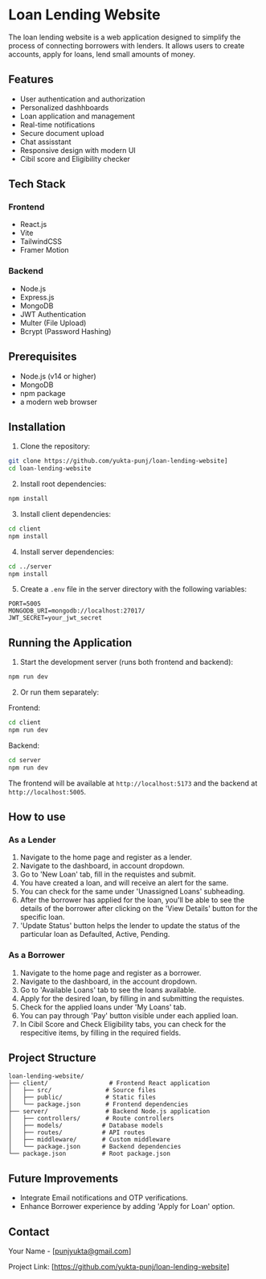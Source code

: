 # Loan Lending Website
The loan lending website is a web application designed to simplify the process of connecting borrowers with lenders. It allows users to create accounts, apply for loans, lend small amounts of money.

## Features
- User authentication and authorization
- Personalized dashhboards
- Loan application and management
- Real-time notifications
- Secure document upload
- Chat assisstant
- Responsive design with modern UI
- Cibil score and Eligibility checker


## Tech Stack

### Frontend
- React.js
- Vite
- TailwindCSS
- Framer Motion

### Backend
- Node.js
- Express.js
- MongoDB
- JWT Authentication
- Multer (File Upload)
- Bcrypt (Password Hashing)


## Prerequisites
- Node.js (v14 or higher)
- MongoDB
- npm package
- a modern web browser


## Installation

1. Clone the repository:
```bash
git clone https://github.com/yukta-punj/loan-lending-website]
cd loan-lending-website
```

2. Install root dependencies:
```bash
npm install
```

3. Install client dependencies:
```bash
cd client
npm install
```

4. Install server dependencies:
```bash
cd ../server
npm install
```

5. Create a `.env` file in the server directory with the following variables:
```env
PORT=5005
MONGODB_URI=mongodb://localhost:27017/
JWT_SECRET=your_jwt_secret
```

## Running the Application

1. Start the development server (runs both frontend and backend):
```bash
npm run dev
```

2. Or run them separately:

Frontend:
```bash
cd client
npm run dev
```

Backend:
```bash
cd server
npm run dev
```

The frontend will be available at `http://localhost:5173` and the backend at `http://localhost:5005`.


## How to use

### As a Lender
1. Navigate to the home page and register as a lender.
2. Navigate to the dashboard, in account dropdown.
3. Go to 'New Loan' tab, fill in the requistes and submit.
4. You have created a loan, and will receive an alert for the same.
5. You can check for the same under 'Unassigned Loans' subheading.
6. After the borrower has applied for the loan, you'll be able to see the details of the borrower after clicking on the 'View Details' button for the specific loan.
7. 'Update Status' button helps the lender to update the status of the particular loan as Defaulted, Active, Pending.

### As a Borrower
1. Navigate to the home page and register as a borrower.
2. Navigate to the dashboard, in the account dropdown.
3. Go to 'Available Loans' tab to see the loans available.
4. Apply for the desired loan, by filling in and submitting the requistes.
5. Check for the applied loans under 'My Loans' tab.
6. You can pay through 'Pay' button visible under each applied loan.
7. In Cibil Score and Check Eligibility tabs, you can check for the respecitive items, by filling in the required fields.



## Project Structure

```
loan-lending-website/
├── client/                 # Frontend React application
│   ├── src/               # Source files
│   ├── public/            # Static files
│   └── package.json       # Frontend dependencies
├── server/                # Backend Node.js application
│   ├── controllers/       # Route controllers
│   ├── models/           # Database models
│   ├── routes/           # API routes
│   ├── middleware/       # Custom middleware
│   └── package.json      # Backend dependencies
└── package.json          # Root package.json
```

## Future Improvements
- Integrate Email notifications and OTP verifications.
- Enhance Borrower experience by adding 'Apply for Loan' option.


## Contact
Your Name - [punjyukta@gmail.com]

Project Link: [https://github.com/yukta-punj/loan-lending-website] 
